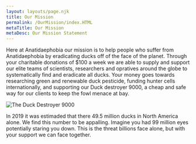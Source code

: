 ```yaml
---
layout: layouts/page.njk
title: Our Mission
permalink: /OurMission/index.HTML
metaTitle: Our Mission
metaDesc: Our Mission Statement
---
```

Here at Anatidaephobia our mission is to help people who suffer from Anatidaephobia by eradicating ducks off of the face of the planet. Through your charitable donations of $100 a week we are able to supply and support our elite teams of scientists, researchers and opratives around the globe to systematically find and eradicate all ducks. Your money goes towards researching green and renewable duck pesticide, funding hunter cells internationally, and supporting our Duck destroyer 9000, a cheap and safe way for our clients to keep the fowl menace at bay.

![](/images/yachtgun.jpg "The Duck Destroyer 9000")

In 2019 it was estimaded that there 49.5 million ducks in North America alone. We find this number to be appalling. Imagine you had 99 million eyes potentially staring you down. This is the threat billions face alone, but with your support we can face together.